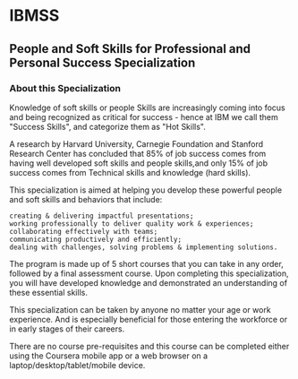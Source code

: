 # IBMSS
## People and Soft Skills for Professional and Personal Success Specialization
### About this Specialization


Knowledge of soft skills  or people Skills are increasingly coming into focus and being recognized as critical for success - hence at IBM we call them "Success Skills", and categorize them as "Hot Skills".

A research by Harvard University, Carnegie Foundation and Stanford Research Center has concluded that 85% of job success comes from having well developed soft skills and people skills,and only 15% of job success comes from Technical  skills and knowledge (hard skills).

This specialization is aimed at helping you develop these powerful people and soft skills and behaviors that include: 

    creating & delivering impactful presentations; 
    working professionally to deliver quality work & experiences; 
    collaborating effectively with teams; 
    communicating productively and efficiently; 
    dealing with challenges, solving problems & implementing solutions.

The program is made up of 5 short courses that you can take in any order, followed by a final assessment course. Upon completing this specialization, you will have developed knowledge and demonstrated an understanding of these essential skills. 

This specialization can be taken by anyone no matter your age or work experience. And is especially beneficial for those entering the workforce or in early stages of their careers. 

There are no course pre-requisites and this course can be completed either using the Coursera mobile app or a web browser on a laptop/desktop/tablet/mobile device. 

